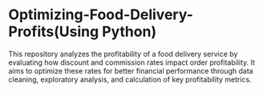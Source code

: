 # Optimizing-Food-Delivery-Profits(Using Python)
This repository analyzes the profitability of a food delivery service by evaluating how discount and commission rates impact order profitability. It aims to optimize these rates for better financial performance through data cleaning, exploratory analysis, and calculation of key profitability metrics.
